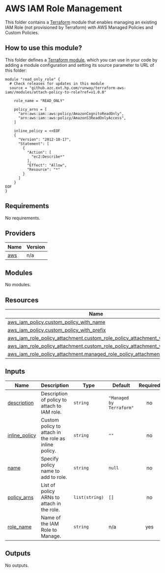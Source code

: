 # AWS IAM Role Management

This folder contains a [Terraform](https://www.terraform.io/) module that enables managing an existing IAM Role (not provisioned by Terraform) with AWS Managed Policies and Custom Policies.

## How to use this module?

This folder defines a [Terraform module](https://www.terraform.io/docs/modules/usage.html), which you can use in your code by adding a module configuration and setting its source parameter to URL of this folder:

```hcl
module "read_only_role" {
  # Check releases for updates in this module
  source = "github.azc.ext.hp.com/runway/terraform-aws-iam//modules/attach-policy-to-role?ref=v1.0.0"

    role_name = "READ_ONLY"

    policy_arns = [
      "arn:aws:iam::aws:policy/AmazonCognitoReadOnly",
      "arn:aws:iam::aws:policy/AmazonS3ReadOnlyAccess",
    ]

    inline_policy = <<EOF
    {
      "Version": "2012-10-17",
      "Statement": [
        {
          "Action": [
            "ec2:Describe*"
          ],
          "Effect": "Allow",
          "Resource": "*"
        }
      ]
    }
EOF
}
```

<!-- BEGIN_TF_DOCS -->
## Requirements

No requirements.

## Providers

| Name | Version |
|------|---------|
| <a name="provider_aws"></a> [aws](#provider\_aws) | n/a |

## Modules

No modules.

## Resources

| Name | Type |
|------|------|
| [aws_iam_policy.custom_policy_with_name](https://registry.terraform.io/providers/hashicorp/aws/latest/docs/resources/iam_policy) | resource |
| [aws_iam_policy.custom_policy_with_prefix](https://registry.terraform.io/providers/hashicorp/aws/latest/docs/resources/iam_policy) | resource |
| [aws_iam_role_policy_attachment.custom_role_policy_attachment_with_name](https://registry.terraform.io/providers/hashicorp/aws/latest/docs/resources/iam_role_policy_attachment) | resource |
| [aws_iam_role_policy_attachment.custom_role_policy_attachment_with_prefix](https://registry.terraform.io/providers/hashicorp/aws/latest/docs/resources/iam_role_policy_attachment) | resource |
| [aws_iam_role_policy_attachment.managed_role_policy_attachment](https://registry.terraform.io/providers/hashicorp/aws/latest/docs/resources/iam_role_policy_attachment) | resource |

## Inputs

| Name | Description | Type | Default | Required |
|------|-------------|------|---------|:--------:|
| <a name="input_description"></a> [description](#input\_description) | Description of policy to attach to IAM role. | `string` | `"Managed by Terraform"` | no |
| <a name="input_inline_policy"></a> [inline\_policy](#input\_inline\_policy) | Custom policy to attach in the role as inline policy. | `string` | `""` | no |
| <a name="input_name"></a> [name](#input\_name) | Specify policy name to add to role. | `string` | `null` | no |
| <a name="input_policy_arns"></a> [policy\_arns](#input\_policy\_arns) | List of policy ARNs to attach in the role. | `list(string)` | `[]` | no |
| <a name="input_role_name"></a> [role\_name](#input\_role\_name) | Name of the IAM Role to Manage. | `string` | n/a | yes |

## Outputs

No outputs.
<!-- END_TF_DOCS -->
